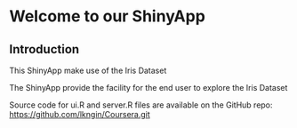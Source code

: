 # Welcome to our ShinyApp

## Introduction


This ShinyApp make use of the Iris Dataset


The ShinyApp provide the facility for the end user to explore the Iris Dataset

Source code for ui.R and server.R files are available on the GitHub repo: https://github.com/lkngin/Coursera.git